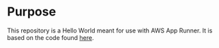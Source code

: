 # Purpose

This repository is a Hello World meant for use with AWS App Runner. It is based on the code found [here](https://docs.aws.amazon.com/apprunner/latest/dg/getting-started.html).
